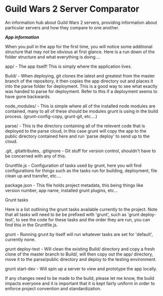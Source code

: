Guild Wars 2 Server Comparator
==========================

An information hub about Guild Wars 2 servers, providing information about particular servers and how they compare to one another.

***App information***

  When you pull in the app for the first time, you will notice some additional structure that may not be obvious at first glance.
Here is a run down of the folder structure and what everything is doing....

app/ - The app itself! This is simply where the application lives.

Build/ - When deploying, git clones the latest and greatest from the master branch of the repository, it then copies
         the app directory out and places it into the parse folder for deployment. This is a good way to see what exactly
         was handed to parse for deployment. Refer to this if a deployment seems to have gone backwards.
         
node_modules/ - This is simple where all of the installed node modules are contained, many to all of these should be modules
               grunt is using in the build process. (grunt-config-copy, grunt-git, etc....)

parse/ - This is the directory containing all of the relevent code that is deployed to the parse cloud, in this case
        grunt will copy the app to the public directory contained here and run 'parse deploy' to send up to the cloud.

.git, .gitattributes, .gitignore - Git stuff for version control, shouldn't have to be concerned with any of this.

Gruntfile.js - Configuration of tasks used by grunt, here you will find configurations for things such as the tasks run
               for building, deployment, file clean up and transfer, etc....

package.json - This file holds project metadata, this being things like version number, app name, installed grunt plugins, etc...

Grunt tasks

  Here is a list outlining the grunt tasks available currently to the project. Note that all tasks will need to be be prefixed
  with 'grunt', such as 'grunt deploy-test', to see the code for these tasks and the order they are run, you can find this in
  the Gruntfile.js.
  
  grunt - Running grunt by itself will run whatever tasks are set for 'default', currently none.
  
  grunt deploy-test - Will clean the existing Build/ directory and copy a fresh clone of the master branch to Build/, will
  then copy out the app/ directory, move it to the parse/public directory and deploy to the testing environment.
  
  grunt start-dev - Will spin up a server to view and prototype the app locally.
  
If any changes need to be made to the build, please let me know, the build impacts everyone and it is important that it is kept
fairly uniform in order to enforce project convention and standardization.
